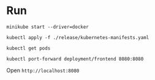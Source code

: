 # Run
```
minikube start --driver=docker
```
```
kubectl apply -f ./release/kubernetes-manifests.yaml
```
```
kubectl get pods
```
```
kubectl port-forward deployment/frontend 8080:8080
```
Open ```http://localhost:8080```

